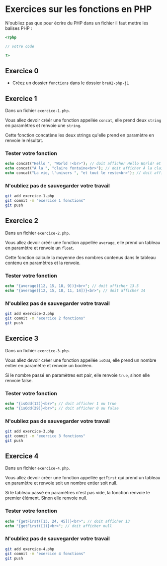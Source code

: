 # Exercices sur les fonctions en PHP

N'oubliez pas que pour écrire du PHP dans un fichier il faut mettre les balises PHP :

```php
<?php

// votre code

?>
```

## Exercice 0

- Créez un dossier `fonctions` dans le dossier `bre02-php-j1`


## Exercice 1

Dans un fichier `exercice-1.php`.

Vous allez devoir créér une fonction appellée `concat`, elle prend deux `string` en paramètres et renvoie une `string`.

Cette fonction concatène les deux strings qu'elle prend en paramètre en renvoie le résultat.

### Tester votre fonction

```php
echo concat("Hello ", "World !<br>"); // doit afficher Hello World! et revenir à la ligne
echo concat("À la ", "claire fontaine<br>"); // doit afficher À la claire fontaine et revenir à la ligne
echo concat("La vie, l'univers ", "et tout le reste<br>"); // doit afficher La vie, l'univers et tout le reste et revenir à la ligne
```

### N'oubliez pas de sauvegarder votre travail

```sh
git add exercice-1.php
git commit -m "exercice 1 fonctions"
git push
```


## Exercice 2

Dans un fichier `exercice-2.php`.

Vous allez devoir créér une fonction appellée `average`, elle prend un tableau en paramètre et renvoie un `float`.

Cette fonction calcule la moyenne des nombres contenus dans le tableau contenu en paramètres et la renvoie.

### Tester votre fonction

```php
echo "{average([12, 15, 18, 9])}<br>"; // doit afficher 13.5
echo "{average([12, 15, 18, 11, 14])}<br>"; // doit afficher 14
```

### N'oubliez pas de sauvegarder votre travail

```sh
git add exercice-2.php
git commit -m "exercice 2 fonctions"
git push
```


## Exercice 3

Dans un fichier `exercice-3.php`.

Vous allez devoir créer une fonction appellée `isOdd`, elle prend un nombre entier en paramètre et renvoie un booléen.

Si le nombre passé en paramètres est pair, elle renvoie `true`, sinon elle renvoie false.

### Tester votre fonction

```php
echo "{isOdd(12)}<br>"; // doit afficher 1 ou true
echo "{isOdd(29)}<br>"; // doit afficher 0 ou false
```

### N'oubliez pas de sauvegarder votre travail

```sh
git add exercice-3.php
git commit -m "exercice 3 fonctions"
git push
```


## Exercice 4

Dans un fichier `exercice-4.php`.

Vous allez devoir créer une fonction appellée `getFirst` qui prend un tableau en paramètre et renvoie soit un nombre entier soit null.

Si le tableau passé en paramètres n'est pas vide, la fonction renvoie le premier élément. Sinon elle renvoie null.

### Tester votre fonction

```php
echo "{getFirst([13, 24, 45])}<br>"; // doit afficher 13
echo "{getFirst([])}<br>"; // doit afficher null
```

### N'oubliez pas de sauvegarder votre travail

```sh
git add exercice-4.php
git commit -m "exercice 4 fonctions"
git push
```